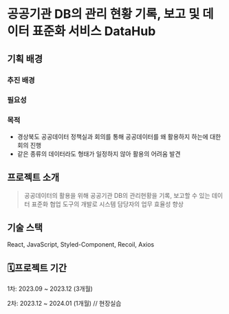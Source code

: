 # 공공기관 DB의 관리 현황 기록, 보고 및 데이터 표준화 서비스 DataHub

## 기획 배경


### 추진 배경

### 필요성

### 목적


- 경상북도 공공데이터 정책실과 회의를 통해 공공데이터를 왜 활용하지 하는에 대한 회의 진행
- 같은 종류의 데이터라도 형태가 일정하지 않아 활용의 어려움 발견


## 프로젝트 소개
> 공공데이터의 활용을 위해 공공기관 DB의 관리현황을 기록, 보고할 수 있는 데이터 표준화 협업 도구의 개발로 시스템 담당자의 업무 효율성 향상

## 기술 스택
React, JavaScript, Styled-Component, Recoil, Axios

## 🗓프로젝트 기간
1차: 2023.09 ~ 2023.12 (3개월)

2차: 2023.12 ~ 2024.01 (1개월) // 현장실습
